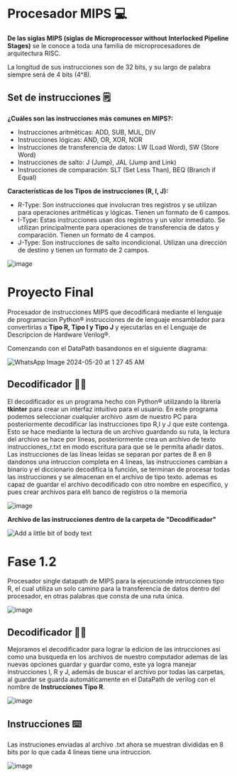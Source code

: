 
# Procesador MIPS 💻
**De las siglas MIPS (siglas de Microprocessor without Interlocked Pipeline Stages)** se le conoce a toda una familia de microprocesadores de arquitectura RISC.

La longitud de sus instrucciones son de 32 bits, y su largo de palabra siempre será de 4 bits (4^8).

## Set de instrucciones 🗒️
**¿Cuáles son las instrucciones más comunes en MIPS?:**

-  Instrucciones aritméticas: ADD, SUB, MUL, DIV
-  Instrucciones lógicas: AND, OR, XOR, NOR
-  Instrucciones de transferencia de datos: LW (Load Word), SW (Store Word)
-  Instrucciones de salto: J (Jump), JAL (Jump and Link)
-  Instrucciones de comparación: SLT (Set Less Than), BEQ (Branch if Equal)

**Características de los Tipos de instrucciones (R, I, J):**

-  R-Type: Son instrucciones que involucran tres registros y se utilizan para operaciones aritméticas y lógicas. Tienen un formato de 6 campos.
- I-Type: Estas instrucciones usan dos registros y un valor inmediato. Se utilizan principalmente para operaciones de transferencia de datos y comparación. Tienen un formato de 4 campos.
- J-Type: Son instrucciones de salto incondicional. Utilizan una dirección de destino y tienen un formato de 2 campos.

![image](https://github.com/DeniceMorones/Proyecto-Final-/assets/165964044/e80b69c9-a505-46d6-b221-64c1e6c2921b)


# Proyecto Final

Procesador de instrucciones MIPS que decodificará mediante el lenguaje de programacion Python&reg; instrucciones de de lenguaje ensamblador para convertirlas a **Tipo R, Tipo I y Tipo J** y ejecutarlas en el Lenguaje de Descripcion de Hardware Verilog&reg;.

Comenzando con el DataPath basandonos en el siguiente diagrama:

![WhatsApp Image 2024-05-20 at 1 27 45 AM](https://github.com/DeniceMorones/Proyecto-Final-/assets/167491829/95c91c5a-0e92-4a88-8ee6-e78038f5d8a5)

## Decodificador 👨‍💻

El decodificador es un programa hecho con Python&reg; utilizando la librería **tkinter** para crear un interfaz intuitivo para el usuario.
En este programa podemos seleccionar cualquier archivo .asm de nuestro PC para posteriormente decodificar las instrucciones tipo R,I y J  que este contenga. Esto se hace mediante la lectura de un archivo guardando su ruta, la lectura del archivo se hace por líneas, posteriormente crea un archivo de texto instrucciones_r.txt en modo escritura para que se le permita añadir datos.
Las instrucciones de las líneas leídas se separan por partes de 8 en 8 dandonos una intruccion completa en 4 lineas, las instrucciones cambian a binario y el diccionario decodifica la función, se terminan de procesar todas las instrucciones y se almacenan en el archivo de tipo texto.
ademas es capaz de guardar el archivo decodificado con otro nombre en especifico, y pues crear archivos para elñ banco de registros o la memoria 

![image](https://github.com/DeniceMorones/Proyecto-Final-/assets/167491829/b31cc4d2-27b9-44fb-8388-99d2eea52a00)

**Archivo de las instrucciones dentro de la carpeta de "Decodificador"**

![Add a little bit of body text](https://github.com/DeniceMorones/Proyecto-Final-/assets/165964044/2f7e6d92-e814-432f-abab-44bfebb8e98b) 

# Fase 1.2

Procesador single datapath de MIPS para la ejecucionde intrucciones tipo R, el cual utiliza un solo camino para la transferencia de datos dentro del procesador, en otras palabras que consta de una ruta única.

![image](https://github.com/DeniceMorones/Proyecto-Final-/assets/167491829/187fac50-a40b-41fe-a526-10fe7c022864)

## Decodificador 👨‍💻

Mejoramos el decodificador para lograr la edicion de las intrucciones asi como una busqueda en los archivos de nuestro computador ademas de las nuevas opciones guardar y guardar como, este ya logra manejar instrucciones I, R y J, además de buscar el archivo por todas las carpetas, al guardar se guarda automáticamente en el DataPath de verilog con el nombre de **Instrucciones Tipo R**. 

![image](https://github.com/DeniceMorones/Proyecto-Final-/assets/167491829/104172dd-b7c0-4cec-b830-e924eaf2506a)


## Instrucciones ⌨️

Las instruciones enviadas al archivo .txt ahora se muestran divididas en 8 bits por lo que cada 4 lineas tiene una intruccion.

![image](https://github.com/DeniceMorones/Proyecto-Final-/assets/167491829/2043bd28-364e-4ca6-ab61-c5fde7694d92)


